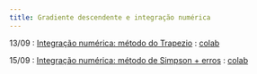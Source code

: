 ```yaml
---
title: Gradiente descendente e integração numérica
---
```


13/09
: [Integração numérica: método do Trapezio](https://youtu.be/D3oslO0nJvU)
  : [colab](https://colab.research.google.com/drive/1zTZNH-Dha4H3wK4y1d8PFQF0MchpIFU1?usp=sharing)

15/09
: [Integração numérica: método de Simpson + erros](https://youtu.be/PuoXz6Tlm3o)
  : [colab](https://colab.research.google.com/drive/1rfB_vgP7XyZbFnSYF7DgUzWvhc-3awgv#scrollTo=IAsOBonK871hg)
